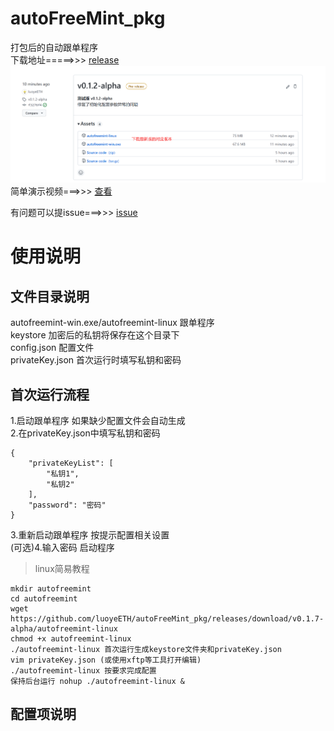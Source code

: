 # autoFreeMint_pkg
打包后的自动跟单程序  
下载地址=====>>> [release](https://github.com/luoyeETH/autoFreeMint_pkg/releases)  
![download](download.png)
简单演示视频===>>> [查看](https://www.bilibili.com/video/BV1Pe4y1o7Lg/)

有问题可以提issue===>>> [issue](https://github.com/luoyeETH/autoFreeMint_pkg/issues)

# 使用说明  
## 文件目录说明

autofreemint-win.exe/autofreemint-linux  跟单程序  
keystore                                 加密后的私钥将保存在这个目录下  
config.json                              配置文件  
privateKey.json                          首次运行时填写私钥和密码   

## 首次运行流程  
1.启动跟单程序 如果缺少配置文件会自动生成  
2.在privateKey.json中填写私钥和密码  
```
{
    "privateKeyList": [
        "私钥1",
        "私钥2"
    ],
    "password": "密码"
}
```  

3.重新启动跟单程序 按提示配置相关设置  
(可选)4.输入密码 启动程序  

>linux简易教程 
```
mkdir autofreemint
cd autofreemint
wget https://github.com/luoyeETH/autoFreeMint_pkg/releases/download/v0.1.7-alpha/autofreemint-linux
chmod +x autofreemint-linux
./autofreemint-linux 首次运行生成keystore文件夹和privateKey.json
vim privateKey.json (或使用xftp等工具打开编辑)
./autofreemint-linux 按要求完成配置
保持后台运行 nohup ./autofreemint-linux & 
```

## 配置项说明  
